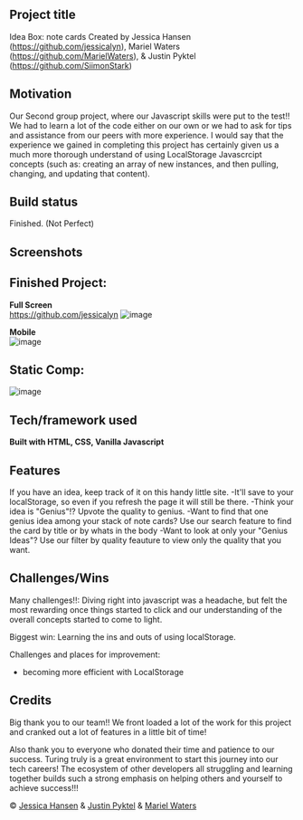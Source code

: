 ## Project title
Idea Box: note cards
Created by Jessica Hansen (https://github.com/jessicalyn), Mariel Waters (https://github.com/MarielWaters), & Justin Pyktel (https://github.com/SiimonStark)

## Motivation
Our Second group project, where our Javascript skills were put to the test!! We had to learn a lot of the code either on our own or we had to ask for tips and assistance from our peers with more experience. I would say that the experience we gained in completing this project has certainly given us a much more thorough understand of using LocalStorage Javascrcipt concepts (such as: creating an array of new instances, and then pulling, changing, and updating that content).

## Build status
Finished. (Not Perfect)
 
## Screenshots
## Finished Project:
**Full Screen**<br>
https://github.com/jessicalyn
![image](https://user-images.githubusercontent.com/23123990/50647989-45317d80-0f37-11e9-9936-30c436f6a936.png)

**Mobile**<br>
![image](https://user-images.githubusercontent.com/23123990/50648092-8b86dc80-0f37-11e9-8723-c4d18bef64b4.png)

## Static Comp:
![image](https://user-images.githubusercontent.com/23123990/50647194-31851780-0f35-11e9-9f1f-f14a9659141b.png)

## Tech/framework used
<b>Built with HTML, CSS, Vanilla Javascript</b>

## Features
If you have an idea, keep track of it on this handy little site.
-It'll save to your localStorage, so even if you refresh the page it will still be there.
-Think your idea is "Genius"!? Upvote the quality to genius.
-Want to find that one genius idea among your stack of note cards? Use our search feature to find the card by title or by whats in the body
-Want to look at only your "Genius Ideas"? Use our filter by quality feauture to view only the quality that you want.

## Challenges/Wins
Many challenges!!: Diving right into javascript was a headache, but felt the most rewarding once things started to click and our understanding of the overall concepts started to come to light.

Biggest win: Learning the ins and outs of using localStorage.

Challenges and places for improvement:
- becoming more efficient with LocalStorage

## Credits
Big thank you to our team!! We front loaded a lot of the work for this project and cranked out a lot of features in a little bit of time!

Also thank you to everyone who donated their time and patience to our success. Turing truly is a great environment to start this journey into our tech careers! The ecosystem of other developers all struggling and learning together builds such a strong emphasis on helping others and yourself to achieve success!!!

© [Jessica Hansen](https://github.com/jessicalyn) & [Justin Pyktel](https://github.com/SiimonStark) & [Mariel Waters](https://github.com/MarielWaters)
